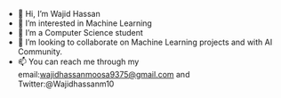 - 👋 Hi, I’m Wajid Hassan
- 👀 I’m interested in Machine Learning
- 🌱 I’m a Computer Science student
- 💞️ I’m looking to collaborate on Machine Learning projects and with AI Community.
- 📫 You can reach me through my email:wajidhassanmoosa9375@gmail.com and Twitter:@Wajidhassanm10

